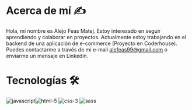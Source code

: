 # Acerca de mí ✍

Hola, mi nombre es Alejo Feas Matej. Estoy interesado en seguir aprendiendo y colaborar en proyectos. Actualmente estoy trabajando en el backend de una aplicación de e-commerce (Proyecto en Coderhouse). Puedes contactarme a través de mi e-mail alefeas99@gmail.com o enviarme un mensaje en Linkedin.

# Tecnologías 🛠️

![javascript](https://user-images.githubusercontent.com/63870669/232685424-4cf80a26-a413-4fd5-9ae9-86416005e857.svg)![html-5](https://user-images.githubusercontent.com/63870669/232685427-c1a74cd3-012e-4070-a80c-2a6ac0135a65.svg)
![css-3](https://user-images.githubusercontent.com/63870669/232685428-f200c451-90c1-4eb8-9176-90787e9d4105.svg)
![sass](https://user-images.githubusercontent.com/63870669/232685430-5e1bf2dd-8bdb-40df-a75c-b4d996146264.svg)

